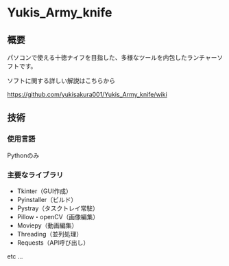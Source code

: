 # Yukis_Army_knife

## 概要

パソコンで使える十徳ナイフを目指した、多様なツールを内包したランチャーソフトです。

ソフトに関する詳しい解説はこちらから

https://github.com/yukisakura001/Yukis_Army_knife/wiki

## 技術

### 使用言語

Pythonのみ

### 主要なライブラリ

- Tkinter（GUI作成）
- Pyinstaller（ビルド）
- Pystray（タスクトレイ常駐）
- Pillow・openCV（画像編集）
- Moviepy（動画編集）
- Threading（並列処理）
- Requests（API呼び出し）

etc ...
